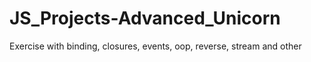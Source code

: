 # JS_Projects-Advanced_Unicorn
Exercise with binding, closures, events, oop, reverse, stream and other  
